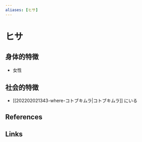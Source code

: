 ```yaml
---
aliases: [ヒサ]
---
```

# ヒサ

## 身体的特徴

- 女性

## 社会的特徴

- [[202202021343-where-コトブキムラ|コトブキムラ]] にいる

## References



## Links


